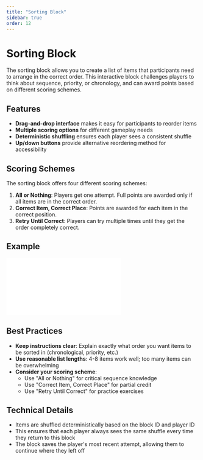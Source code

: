 ```yaml
---
title: "Sorting Block"
sidebar: true
order: 12
---
```


# Sorting Block

The sorting block allows you to create a list of items that participants need to arrange in the correct order. This interactive block challenges players to think about sequence, priority, or chronology, and can award points based on different scoring schemes.

## Features

- **Drag-and-drop interface** makes it easy for participants to reorder items
- **Multiple scoring options** for different gameplay needs
- **Deterministic shuffling** ensures each player sees a consistent shuffle
- **Up/down buttons** provide alternative reordering method for accessibility

## Scoring Schemes

The sorting block offers four different scoring schemes:

1. **All or Nothing**: Players get one attempt. Full points are awarded only if all items are in the correct order.
2. **Correct Item, Correct Place**: Points are awarded for each item in the correct position.
3. **Retry Until Correct**: Players can try multiple times until they get the order completely correct.

## Example

<iframe class="w-full aspect-video" src="/static/images/docs/user/blocks/block-sorting-preview.mp4" frameborder="0" allowfullscreen></iframe>

## Best Practices

- **Keep instructions clear**: Explain exactly what order you want items to be sorted in (chronological, priority, etc.)
- **Use reasonable list lengths**: 4-8 items work well; too many items can be overwhelming
- **Consider your scoring scheme**: 
  - Use "All or Nothing" for critical sequence knowledge
  - Use "Correct Item, Correct Place" for partial credit
  - Use "Retry Until Correct" for practice exercises

## Technical Details

- Items are shuffled deterministically based on the block ID and player ID
- This ensures that each player always sees the same shuffle every time they return to this block
- The block saves the player's most recent attempt, allowing them to continue where they left off
